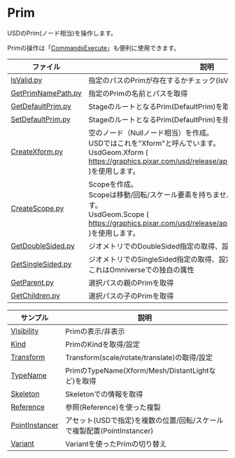 # Prim

USDのPrim(ノード相当)を操作します。     

Primの操作は「[CommandsExecute](../Operation/CommandsExecute)」も便利に使用できます。     


|ファイル|説明|     
|---|---|     
|[IsValid.py](./IsValid.py)|指定のパスのPrimが存在するかチェック(IsValid)|     
|[GetPrimNamePath.py](./GetPrimNamePath.py)|指定のPrimの名前とパスを取得|     
|[GetDefaultPrim.py](./GetDefaultPrim.py)|StageのルートとなるPrim(DefaultPrim)を取得|     
|[SetDefaultPrim.py](./SetDefaultPrim.py)|StageのルートとなるPrim(DefaultPrim)を指定|     
|[CreateXform.py](./CreateXform.py)|空のノード（Nullノード相当）を作成。<br>USDではこれを"Xform"と呼んでいます。<br>UsdGeom.Xform ( https://graphics.pixar.com/usd/release/api/class_usd_geom_xform.html )を使用します。|     
|[CreateScope.py](./CreateScope.py)|Scopeを作成。<br>Scopeは移動/回転/スケール要素を持ちません。単純なグルーピング向けです。<br>UsdGeom.Scope ( https://graphics.pixar.com/usd/release/api/class_usd_geom_scope.html )を使用します。|     
|[GetDoubleSided.py](./GetDoubleSided.py)|ジオメトリでのDoubleSided指定の取得、設定|     
|[GetSingleSided.py](./GetSingleSided.py)|ジオメトリでのSingleSided指定の取得、設定<br>これはOmniverseでの独自の属性|     
|[GetParent.py](./GetParent.py)|選択パスの親のPrimを取得|     
|[GetChildren.py](./GetChildren.py)|選択パスの子のPrimを取得|     

|サンプル|説明|     
|---|---|     
|[Visibility](./Visibility)|Primの表示/非表示|    
|[Kind](./Kind)|PrimのKindを取得/設定|    
|[Transform](./Transform)|Transform(scale/rotate/translate)の取得/設定|    
|[TypeName](./TypeName)|PrimのTypeName(Xform/Mesh/DistantLightなど)を取得|    
|[Skeleton](./Skeleton)|Skeletonでの情報を取得|    
|[Reference](./Reference)|参照(Reference)を使った複製|    
|[PointInstancer](./PointInstancer)|アセット(USDで指定)を複数の位置/回転/スケールで複製配置(PointInstancer)|    
|[Variant](./Variant)|Variantを使ったPrimの切り替え|    


